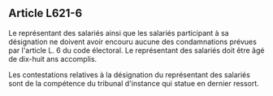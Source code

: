 Article L621-6
----
Le représentant des salariés ainsi que les salariés participant à sa désignation
ne doivent avoir encouru aucune des condamnations prévues par l'article L. 6 du
code électoral. Le représentant des salariés doit être âgé de dix-huit ans
accomplis.

Les contestations relatives à la désignation du représentant des salariés sont
de la compétence du tribunal d'instance qui statue en dernier ressort.

